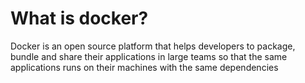 # What is docker?

Docker is an open source platform that helps developers to package, bundle and share their applications in large teams
so that the same applications runs on their machines with the same dependencies
